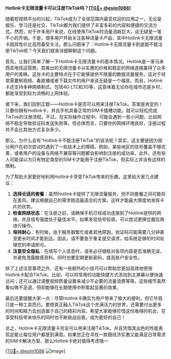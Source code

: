 **Hotlink卡无限流量卡可以注册TikTok吗？[[TG💪+ @esim1088](https://t.me/s/esim1088)]**

随着短视频平台的兴起，TikTok成为了全球范围内最受欢迎的应用之一。无论是娱乐、学习还是社交，TikTok都为我们提供了丰富多彩的内容和便捷的交流方式。然而，对于许多用户来说，在线使用TikTok时流量消耗巨大，这无疑是一笔不小的开销。于是，很多用户开始关注各种流量卡产品，其中Hotlink卡无限流量卡因其性价比高而备受关注。那么问题来了：Hotlink卡无限流量卡到底能不能注册TikTok呢？今天我们就来详细聊聊这个问题。

首先，让我们简单了解一下Hotlink卡无限流量卡的基本情况。Hotlink是一家马来西亚电信运营商，其推出的无限流量卡以实惠的价格和稳定的网络连接赢得了众多用户的青睐。这张卡的主要特点在于它能够提供不限量的数据流量服务，这对于经常需要刷视频、看直播或者下载文件的用户来说无疑是一个福音。而且，Hotlink卡还支持多种网络制式，包括4G LTE和3G等，这意味着无论你在城市还是乡村，都能享受到较为流畅的上网体验。

接下来，我们回到正题——Hotlink卡是否可以用来注册TikTok。答案是肯定的！只要你拥有Hotlink卡，并且手机具备正常的SIM卡插槽功能，就可以轻松完成TikTok的注册流程。不过，在实际操作过程中，可能会遇到一些小问题，比如网络不稳定导致验证码发送失败等。但总体而言，只要你的网络环境良好，注册过程并不会比其他方式复杂多少。

那么，为什么会有“Hotlink卡不能注册TikTok”的说法呢？其实，这主要是因为部分用户在初次尝试时遇到了一些技术上的障碍。例如，某些地区的信号覆盖不够完善，或者用户的设备与网络不兼容等问题都会影响到注册的成功率。此外，还有些人可能误以为只有特定类型的SIM卡才能用于注册TikTok，但实际上并没有这样的限制。

为了帮助大家更好地利用Hotlink卡享受TikTok带来的乐趣，这里给大家几点建议：

1. **选择合适的套餐**：虽然Hotlink卡提供了无限流量服务，但不同套餐之间可能存在差异。建议根据自己的需求挑选最适合的方案，这样才能最大限度地发挥卡片的优势。
2. **检查网络状态**：在注册之前，请确保手机已经成功连接到了Hotlink提供的网络，并且信号强度处于最佳水平。如果发现信号较弱，可以尝试更换位置后再进行操作。
3. **保持耐心**：有时候，由于服务器繁忙或者其他原因，验证码可能需要几分钟甚至更长时间才能到达。因此，请不要急于重复提交请求，给系统足够的时间处理您的申请即可。
4. **注意安全隐私**：在填写个人信息时，请务必仔细核对各项内容是否准确无误，并避免泄露敏感资料。同时也要定期更新密码，提高账户安全性。

除了上述注意事项之外，还有一些额外的小技巧可以帮助您更加高效地使用Hotlink卡配合TikTok。比如，可以将常用的功能快捷方式添加到主屏幕以便快速访问；还可以通过调整视频质量设置来减少不必要的流量浪费等等。这些细节虽然看似微不足道，但却能够在长期使用中积累起显著的效果。

最后还要提醒大家一点：尽管Hotlink卡确实为用户带来了极大的便利，但它毕竟只是一种工具而已。要想真正融入TikTok这个充满活力的世界，还需要付出更多的时间和精力去创造属于自己的精彩内容。希望大家能够珍惜这份难得的机会，在享受科技带来快乐的同时也不断挑战自我，成为更好的自己！

总之，Hotlink卡无限流量卡完全可以用来注册TikTok，并且凭借其出色的性能表现定能让每位用户都感到满意。如果您正在寻找一款既经济实惠又能满足日常需求的SIM卡解决方案，那么Hotlink卡绝对值得考虑哦～

[[TG💪+ @esim1088](https://t.me/s/esim1088) ![Image](https://i.postimg.cc/4NQfJmqS/Snipaste-2025-05-13-00-14-12.png)]